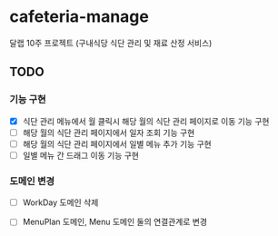 # cafeteria-manage
달랩 10주 프로젝트 (구내식당 식단 관리 및 재료 산정 서비스)

## TODO
### 기능 구현
- [X] 식단 관리 메뉴에서 월 클릭시 해당 월의 식단 관리 페이지로 이동 기능 구현
- [ ] 해당 월의 식단 관리 페이지에서 일자 조회 기능 구현
- [ ] 해당 월의 식단 관리 페이지에서 일별 메뉴 추가 기능 구현
- [ ] 일별 메뉴 간 드래그 이동 기능 구현
### 도메인 변경
- [ ] WorkDay 도메인 삭제
- [ ] MenuPlan 도메인, Menu 도메인 둘의 연결관계로 변경




